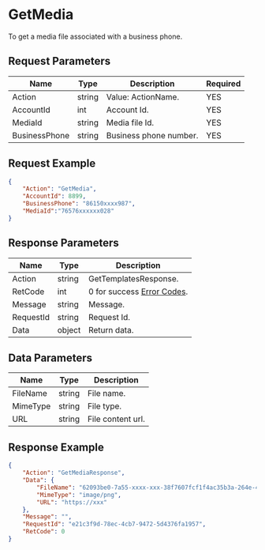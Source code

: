 # GetMedia
To get a media file associated with a business phone.  
## Request Parameters
| Name          | Type   | Description    | Required |
| ------------- | ------ | -------------- | -------- |
| Action        | string | Value: ActionName.     | YES      |
| AccountId     | int    | Account Id.     | YES      |
| MediaId       | string | Media file Id.  | YES      |
| BusinessPhone | string | Business phone number. | YES      |


## Request Example
```json
{
    "Action": "GetMedia",
    "AccountId": 8899,
    "BusinessPhone": "86150xxxx987",
    "MediaId":"76576xxxxxx028"
}
```

## Response Parameters
| Name      | Type   | Description                                           |
| --------- | ------ | ----------------------------------------------------- |
| Action    | string | GetTemplatesResponse.                                  |
| RetCode   | int    | 0 for success [Error Codes](./999-Enum.md#error_code). |
| Message   | string | Message.                                               |
| RequestId | string | Request Id.                                            |
| Data      | object | Return data.                                           |

## Data Parameters
| Name     | Type   | Description      |
| -------- | ------ | ---------------- |
| FileName | string | File name.        |
| MimeType | string | File type.        |
| URL      | string | File content url. |


## Response Example
```json
{
    "Action": "GetMediaResponse",
    "Data": {
        "FileName": "62093be0-7a55-xxxx-xxx-38f7607fcf1f4ac35b3a-264e-472e-bd8d-xxxxxxxxx",
        "MimeType": "image/png",
        "URL": "https://xxx"
    },
    "Message": "",
    "RequestId": "e21c3f9d-78ec-4cb7-9472-5d4376fa1957",
    "RetCode": 0
}
```
